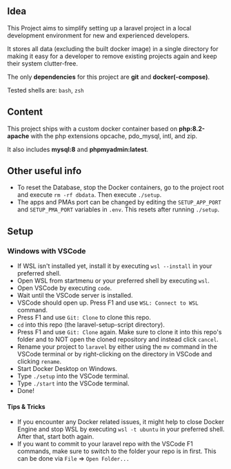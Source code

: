 ## Idea
This Project aims to simplify setting up a laravel project in a local development environment for new and experienced developers.

It stores all data (excluding the built docker image) in a single directory for making it easy for a developer to remove existing projects again and keep their system clutter-free.

The only **dependencies** for this project are **git** and **docker(-compose)**.

Tested shells are: `bash`, `zsh`

## Content
This project ships with a custom docker container based on **php:8.2-apache** with the php extensions opcache, pdo_mysql, intl, and zip.

It also includes **mysql:8** and **phpmyadmin:latest**.

## Other useful info
- To reset the Database, stop the Docker containers, go to the project root and execute `rm -rf dbdata`. Then execute `./setup`.
- The apps and PMAs port can be changed by editing the `SETUP_APP_PORT` and `SETUP_PMA_PORT` variables in `.env`. This resets after running `./setup`.

## Setup
### Windows with VSCode
- If WSL isn't installed yet, install it by executing `wsl --install` in your preferred shell.
- Open WSL from startmenu or your preferred shell by executing `wsl`.
- Open VSCode by executing `code`.
- Wait until the VSCode server is installed.
- VSCode should open up. Press F1 and use `WSL: Connect to WSL` command.
- Press F1 and use `Git: Clone` to clone this repo.
- `cd` into this repo (the laravel-setup-script directory).
- Press F1 and use `Git: Clone` again. Make sure to clone it into this repo's folder and to NOT open the cloned repository and instead click `cancel`.
- Rename your project to `laravel` by either using the `mv` command in the VSCode terminal or by right-clicking on the directory in VSCode and clicking `rename`.
- Start Docker Desktop on Windows.
- Type `./setup` into the VSCode terminal.
- Type `./start` into the VSCode terminal.
- Done!
#### Tips & Tricks
- If you encounter any Docker related issues, it might help to close Docker Engine and stop WSL by executing `wsl -t ubuntu` in your preferred shell. After that, start both again.
- If you want to commit to your laravel repo with the VSCode F1 commands, make sure to switch to the folder your repo is in first. This can be done via `File` => `Open Folder...`
